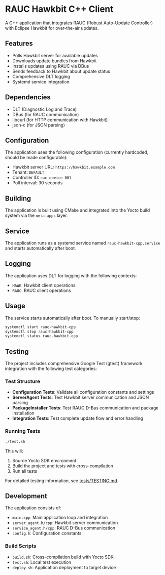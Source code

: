 # RAUC Hawkbit C++ Client

A C++ application that integrates RAUC (Robust Auto-Update Controller) with Eclipse Hawkbit for over-the-air updates.

## Features

- Polls Hawkbit server for available updates
- Downloads update bundles from Hawkbit
- Installs updates using RAUC via DBus
- Sends feedback to Hawkbit about update status
- Comprehensive DLT logging
- Systemd service integration

## Dependencies

- DLT (Diagnostic Log and Trace)
- DBus (for RAUC communication)
- libcurl (for HTTP communication with Hawkbit)
- json-c (for JSON parsing)

## Configuration

The application uses the following configuration (currently hardcoded, should be made configurable):

- Hawkbit server URL: `https://hawkbit.example.com`
- Tenant: `DEFAULT`
- Controller ID: `nuc-device-001`
- Poll interval: 30 seconds

## Building

The application is built using CMake and integrated into the Yocto build system via the `meta-apps` layer.

## Service

The application runs as a systemd service named `rauc-hawkbit-cpp.service` and starts automatically after boot.

## Logging

The application uses DLT for logging with the following contexts:
- `HAWK`: Hawkbit client operations
- `RAUC`: RAUC client operations

## Usage

The service starts automatically after boot. To manually start/stop:

```bash
systemctl start rauc-hawkbit-cpp
systemctl stop rauc-hawkbit-cpp
systemctl status rauc-hawkbit-cpp
```

## Testing

The project includes comprehensive Google Test (gtest) framework integration with the following test categories:

### Test Structure
- **Configuration Tests**: Validate all configuration constants and settings
- **ServerAgent Tests**: Test Hawkbit server communication and JSON parsing
- **PackageInstaller Tests**: Test RAUC D-Bus communication and package installation
- **Integration Tests**: Test complete update flow and error handling

### Running Tests

```bash
./test.sh
```

This will:
1. Source Yocto SDK environment
2. Build the project and tests with cross-compilation
3. Run all tests

For detailed testing information, see [tests/TESTING.md](tests/TESTING.md).

## Development

The application consists of:
- `main.cpp`: Main application loop and integration
- `server_agent.h/cpp`: Hawkbit server communication
- `service_agent.h/cpp`: RAUC D-Bus communication
- `config.h`: Configuration constants

### Build Scripts
- `build.sh`: Cross-compilation build with Yocto SDK
- `test.sh`: Local test execution
- `deploy.sh`: Application deployment to target device
